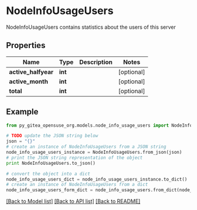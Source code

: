 # NodeInfoUsageUsers

NodeInfoUsageUsers contains statistics about the users of this server

## Properties

Name | Type | Description | Notes
------------ | ------------- | ------------- | -------------
**active_halfyear** | **int** |  | [optional] 
**active_month** | **int** |  | [optional] 
**total** | **int** |  | [optional] 

## Example

```python
from py_gitea_opensuse_org.models.node_info_usage_users import NodeInfoUsageUsers

# TODO update the JSON string below
json = "{}"
# create an instance of NodeInfoUsageUsers from a JSON string
node_info_usage_users_instance = NodeInfoUsageUsers.from_json(json)
# print the JSON string representation of the object
print NodeInfoUsageUsers.to_json()

# convert the object into a dict
node_info_usage_users_dict = node_info_usage_users_instance.to_dict()
# create an instance of NodeInfoUsageUsers from a dict
node_info_usage_users_form_dict = node_info_usage_users.from_dict(node_info_usage_users_dict)
```
[[Back to Model list]](../README.md#documentation-for-models) [[Back to API list]](../README.md#documentation-for-api-endpoints) [[Back to README]](../README.md)


